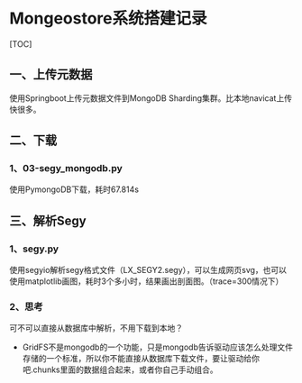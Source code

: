 # Mongeostore系统搭建记录

[TOC]

## 一、上传元数据

使用Springboot上传元数据文件到MongoDB Sharding集群。比本地navicat上传快很多。

## 二、下载

### 1、03-segy_mongodb.py

使用PymongoDB下载，耗时67.814s

## 三、解析Segy

### 1、segy.py

使用segyio解析segy格式文件（LX_SEGY2.segy），可以生成网页svg，也可以使用matplotlib画图，耗时3个多小时，结果画出剖面图。（trace=300情况下）

### 2、思考

可不可以直接从数据库中解析，不用下载到本地？

- GridFS不是mongodb的一个功能，只是mongodb告诉驱动应该怎么处理文件存储的一个标准，所以你不能直接从数据库下载文件，要让驱动给你吧.chunks里面的数据组合起来，或者你自己手动组合。